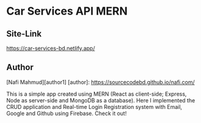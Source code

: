 # Car Services API MERN
## Site-Link 
https://car-services-bd.netlify.app/

## Author 
[Nafi Mahmud][author1]
[author]: https://sourcecodebd.github.io/nafi.com/

This is a simple app created using MERN (React as client-side; Express, Node as server-side and MongoDB as a database). Here I implemented the CRUD application and Real-time Login Registration system with Email, Google and Github using Firebase. Check it out!